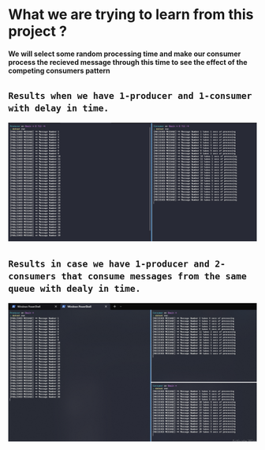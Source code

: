 # What we are trying to learn from this project ?
#### We will select some random processing time and make our consumer process the recieved message through this time to see the effect of the competing consumers pattern



## ``Results when we have 1-producer and 1-consumer with delay in time.``
![](1%20producer%201%20consumer.PNG)

## ``Results in case we have 1-producer and 2-consumers that consume messages from the same queue with dealy in time.``
![](1%20producer%202%20consumers.PNG)
